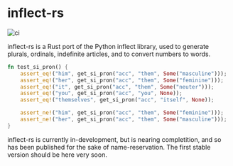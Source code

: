 # inflect-rs

![ci](https://github.com/Llywelwyn/inflect_rs/actions/workflows/cargo-build-test.yml/badge.svg)

inflect-rs is a Rust port of the Python inflect library, used to generate plurals, ordinals, indefinite articles, and to convert numbers to words.

```rust
fn test_si_pron() {
    assert_eq!("him", get_si_pron("acc", "them", Some("masculine")));
    assert_eq!("her", get_si_pron("acc", "them", Some("feminine")));
    assert_eq!("it", get_si_pron("acc", "them", Some("neuter")));
    assert_eq!("you", get_si_pron("acc", "you", None));
    assert_eq!("themselves", get_si_pron("acc", "itself", None));

    assert_ne!("him", get_si_pron("acc", "them", Some("feminine")));
    assert_ne!("her", get_si_pron("acc", "them", Some("masculine")));
}
```

inflect-rs is currently in-development, but is nearing completition, and so has been published for the sake of name-reservation. The first stable version should be here very soon.